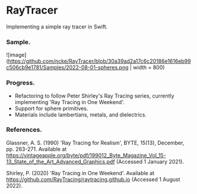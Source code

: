 # RayTracer
Implementing a simple ray tracer in Swift.

### Sample.
![image](https://github.com/ncke/RayTracer/blob/30a39ad2a17c6c20186e1616eb99c506cb9e1781/Samples/2022-08-01-spheres.png | width = 800)

### Progress.
- Refactoring to follow Peter Shirley's Ray Tracing series, currently implementing 'Ray Tracing in One Weekend'.
- Support for sphere primitives.
- Materials include lambertians, metals, and dielectrics.

### References.

Glassner, A. S. (1990) 'Ray Tracing for Realism', BYTE, 15(13), December, pp. 263-271. Available at https://vintageapple.org/byte/pdf/199012_Byte_Magazine_Vol_15-13_State_of_the_Art_Advanced_Graphics.pdf (Accessed 1 January 2021).

Shirley, P. (2020) 'Ray Tracing in One Weekend'. Available at https://github.com/RayTracing/raytracing.github.io (Accessed 1 August 2022).

